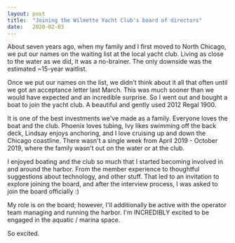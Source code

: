 ```yaml
---
layout: post
title:  "Joining the Wilmette Yacht Club's board of directors"
date:   2020-02-03
---
```


About seven years ago, when my family and I first moved to North Chicago, we put our names on the waiting list at the local yacht club.  Living as close to the water as we did, it was a no-brainer.  The only downside was the estimated ~15-year waitlist.

Once we put our names on the list, we didn't think about it all that often until we got an acceptance letter last March.  This was much sooner than we would have expected and an incredible surprise.  So I went out and bought a boat to join the yacht club.  A beautiful and gently used 2012 Regal 1900.  

It is one of the best investments we've made as a family.  Everyone loves the boat and the club.  Phoenix loves tubing, Ivy likes swimming off the back deck, Lindsay enjoys anchoring, and I love cruising up and down the Chicago coastline.  There wasn't a single week from April 2019 - October 2019, where the family wasn't out on the water or at the club. 

I enjoyed boating and the club so much that I started becoming involved in and around the harbor.  From the member experience to thoughtful suggestions about technology, and other stuff.  That led to an invitation to explore joining the board, and after the interview process, I was asked to join the board officially :) 

My role is on the board; however, I'll additionally be active with the operator team managing and running the harbor. I'm INCREDIBLY excited to be engaged in the aquatic / marina space.  

So excited.
